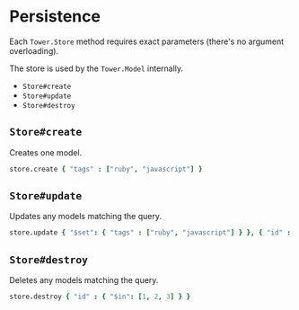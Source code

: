 # Persistence

Each `Tower.Store` method requires exact parameters (there's no argument overloading).

The store is used by the `Tower.Model` internally.

- `Store#create`
- `Store#update`
- `Store#destroy`

## `Store#create`

Creates one model.

``` coffeescript
store.create { "tags" : ["ruby", "javascript"] }
```

## `Store#update`

Updates any models matching the query.

``` coffeescript
store.update { "$set": { "tags" : ["ruby", "javascript"] } }, { "id" : { "$in": [1, 2, 3] } }
```

## `Store#destroy`

Deletes any models matching the query.

``` coffeescript
store.destroy { "id" : { "$in": [1, 2, 3] } }
```
